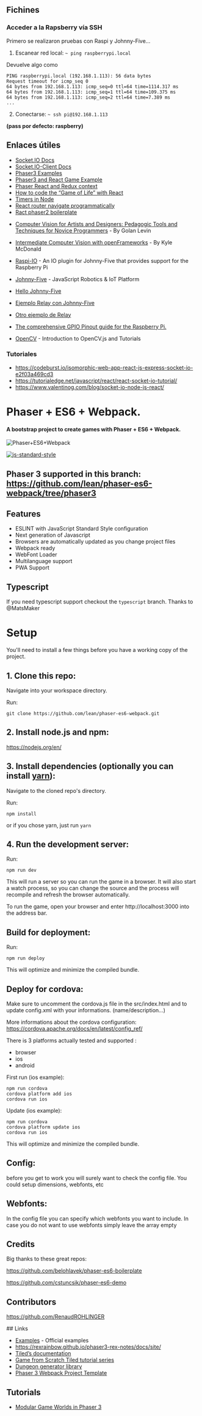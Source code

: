 ## Fichines

### Acceder a la Rapsberry vía SSH

Primero se realizaron pruebas con Raspi y Johnny-Five...

1.  Escanear red local: `~ ping raspberrypi.local`

Devuelve algo como

```
PING raspberrypi.local (192.168.1.113): 56 data bytes
Request timeout for icmp_seq 0
64 bytes from 192.168.1.113: icmp_seq=0 ttl=64 time=1114.317 ms
64 bytes from 192.168.1.113: icmp_seq=1 ttl=64 time=109.375 ms
64 bytes from 192.168.1.113: icmp_seq=2 ttl=64 time=7.389 ms
...
```

2.  Conectarse: `~ ssh pi@192.168.1.113`

**(pass por defecto: raspberry)**

## Enlaces útiles

- [Socket.IO Docs](https://socket.io/docs/)
- [Socket.IO-Client Docs](https://github.com/socketio/socket.io-client)
- [Phaser3 Examples](http://labs.phaser.io)
- [Phaser3 and React Game Example](https://codepen.io/Hamatek/pen/mEBJpK)
- [Phaser React and Redux context](https://github.com/photonstorm/phaser/issues/3532)
- [How to code the “Game of Life” with React](https://medium.freecodecamp.org/create-gameoflife-with-react-in-one-hour-8e686a410174)
- [Timers in Node](https://nodejs.org/en/docs/guides/timers-in-node/)
- [React router navigate programmatically](https://www.webdeveloperpal.com/2018/03/07/react-router-v4-navigate-and-redirect-programmatically/)
- [Ract phaser2 boilerplate](https://github.com/ArcQ/phaser-react-starter/)

* [Computer Vision for Artists and Designers: Pedagogic Tools and Techniques for Novice Programmers](http://www.flong.com/texts/essays/essay_cvad/) - By Golan Levin
* [Intermediate Computer Vision with openFrameworks](https://github.com/kylemcdonald/ofxCv/wiki/Intermediate-Computer-Vision-with-openFrameworks) - By Kyle McDonald

* [Raspi-IO](https://github.com/nebrius/raspi-io/) - An IO plugin for Johnny-Five that provides support for the Raspberry Pi
* [Johnny-Five](http://johnny-five.io/) - JavaScript Robotics & IoT Platform
* [Hello Johnny-Five](https://www.hackster.io/IainIsCreative/setting-up-the-raspberry-pi-and-johnny-five-56d60f)
* [Ejemplo Relay con Johnny-Five](http://johnny-five.io/examples/relay/)
* [Otro ejemplo de Relay](https://bocoup.com/blog/javascript-relay-with-johnny-five)
* [The comprehensive GPIO Pinout guide for the Raspberry Pi.](https://pinout.xyz/)

* [OpenCV](https://docs.opencv.org/3.3.1/d5/d10/tutorial_js_root.html) - Introduction to OpenCV.js and Tutorials

### Tutoriales

- https://codeburst.io/isomorphic-web-app-react-js-express-socket-io-e2f03a469cd3
- https://tutorialedge.net/javascript/react/react-socket-io-tutorial/
- https://www.valentinog.com/blog/socket-io-node-js-react/

# Phaser + ES6 + Webpack.

#### A bootstrap project to create games with Phaser + ES6 + Webpack.

![Phaser+ES6+Webpack](https://raw.githubusercontent.com/lean/phaser-es6-webpack/master/assets/images/phaser-es6-webpack.jpg)

[![js-standard-style](https://cdn.rawgit.com/feross/standard/master/badge.svg)](https://github.com/feross/standard)

## Phaser 3 supported in this branch: https://github.com/lean/phaser-es6-webpack/tree/phaser3

## Features

- ESLINT with JavaScript Standard Style configuration
- Next generation of Javascript
- Browsers are automatically updated as you change project files
- Webpack ready
- WebFont Loader
- Multilanguage support
- PWA Support

## Typescript

If you need typescript support checkout the `typescript` branch. Thanks to @MatsMaker

# Setup

You'll need to install a few things before you have a working copy of the project.

## 1. Clone this repo:

Navigate into your workspace directory.

Run:

`git clone https://github.com/lean/phaser-es6-webpack.git`

## 2. Install node.js and npm:

https://nodejs.org/en/

## 3. Install dependencies (optionally you can install [yarn](https://yarnpkg.com/)):

Navigate to the cloned repo's directory.

Run:

`npm install`

or if you chose yarn, just run `yarn`

## 4. Run the development server:

Run:

`npm run dev`

This will run a server so you can run the game in a browser. It will also start a watch process, so you can change the source and the process will recompile and refresh the browser automatically.

To run the game, open your browser and enter http://localhost:3000 into the address bar.

## Build for deployment:

Run:

`npm run deploy`

This will optimize and minimize the compiled bundle.

## Deploy for cordova:

Make sure to uncomment the cordova.js file in the src/index.html and to update config.xml with your informations. (name/description...)

More informations about the cordova configuration:
https://cordova.apache.org/docs/en/latest/config_ref/

There is 3 platforms actually tested and supported :

- browser
- ios
- android

First run (ios example):

```
npm run cordova
cordova platform add ios
cordova run ios
```

Update (ios example):

```
npm run cordova
cordova platform update ios
cordova run ios
```

This will optimize and minimize the compiled bundle.

## Config:

before you get to work you will surely want to check the config file. You could setup dimensions, webfonts, etc

## Webfonts:

In the config file you can specify which webfonts you want to include. In case you do not want to use webfonts simply leave the array empty

## Credits

Big thanks to these great repos:

https://github.com/belohlavek/phaser-es6-boilerplate

https://github.com/cstuncsik/phaser-es6-demo

## Contributors

https://github.com/RenaudROHLINGER

## Links

- [Examples](https://labs.phaser.io/) - Official examples
- https://rexrainbow.github.io/phaser3-rex-notes/docs/site/
- [Tiled’s documentation](http://docs.mapeditor.org/en/stable/manual/introduction/)
- [Game from Scratch Tiled tutorial series](http://www.gamefromscratch.com/post/2015/10/14/Tiled-Map-Editor-Tutorial-Series.aspx)
- [Dungeon generator library](https://github.com/mikewesthad/dungeon)
- [Phaser 3 Webpack Project Template](https://github.com/photonstorm/phaser3-project-template)

## Tutorials

- [Modular Game Worlds in Phaser 3](https://medium.com/@michaelwesthadley/modular-game-worlds-in-phaser-3-tilemaps-1-958fc7e6bbd6)
